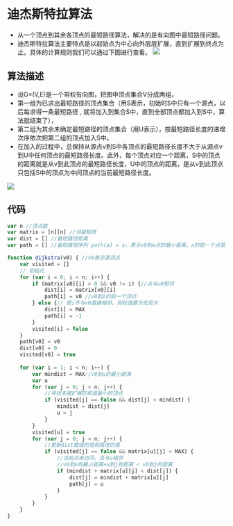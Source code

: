 # 迪杰斯特拉算法
- 从一个顶点到其余各顶点的最短路径算法，解决的是有向图中最短路径问题。
- 迪杰斯特拉算法主要特点是以起始点为中心向外层层扩展，直到扩展到终点为止。具体的计算规则我们可以通过下图进行查看。
![](http://www.llwjy.com/Public/img/Dijkstra.jpg)

## 算法描述 
- 设G=(V,E)是一个带权有向图，把图中顶点集合V分成两组，
- 第一组为已求出最短路径的顶点集合（用S表示，初始时S中只有一个源点，以后每求得一条最短路径 , 就将加入到集合S中，直到全部顶点都加入到S中，算法就结束了），
- 第二组为其余未确定最短路径的顶点集合（用U表示），按最短路径长度的递增次序依次把第二组的顶点加入S中。
- 在加入的过程中，总保持从源点v到S中各顶点的最短路径长度不大于从源点v到U中任何顶点的最短路径长度。此外，每个顶点对应一个距离，S中的顶点的距离就是从v到此顶点的最短路径长度，U中的顶点的距离，是从v到此顶点只包括S中的顶点为中间顶点的当前最短路径长度。

![](http://img.blog.csdn.net/20160316114059503)

## 代码
```js
var n //顶点数 
var matrix = [n][n] //邻接矩阵 
var dist = [] //最短路径距离
var path = [] //最短路径序列 path[a] = x，表示v0到a点的最小距离，a的前一个点是x

function dijkstra(v0) { //v0表示源顶点 
    var visited = []
    // 初始化
    for (var i = 0; i < n; i++) {
        if (matrix[v0][i] > 0 && v0 != i) {//点与v0相邻
            dist[i] = matrix[v0][i]
            path[i] = v0 //v0到i的前一个顶点 
        } else {// 若i不与v0直接相邻，则权值置为无穷大 
            dist[i] = MAX
            path[i] = -1
        }
        visited[i] = false
    }
    path[v0] = v0
    dist[v0] = 0
    visited[v0] = true
    
    for (var i = 1; i < n; i++) {
        var mindist = MAX//v0到u的最小距离
        var u
        for (var j = 0; j < n; j++) {
            //寻找未被扩展的权值最小的顶点
            if (visited[j] == false && dist[j] < mindist) {
                mindist = dist[j]
                u = j
            }
        }
        visited[u] = true
        for (var j = 0; j < n; j++) {
            //更新dist数组的值和路径的值 
            if (visited[j] == false && matrix[u][j] < MAX) {
                //当前点未访问，且与u相邻
                //v0到u的最小距离+u到j的距离 < v0到j的距离
                if (mindist + matrix[u][j] < dist[j]) {
                    dist[j] = mindist + matrix[u][j]
                    path[j] = u
                }
            }
        }
    }
}
```